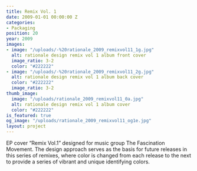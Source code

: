 ```yaml
---
title: Remix Vol. 1
date: 2009-01-01 00:00:00 Z
categories:
- Packaging
position: 20
year: 2009
images:
- image: "/uploads/-%20rationale_2009_remixvol11_1g.jpg"
  alt: rationale design remix vol 1 album front cover
  image_ratio: 3-2
  color: "#222222"
- image: "/uploads/-%20rationale_2009_remixvol11_2g.jpg"
  alt: rationale design remix vol 1 album back cover
  color: "#222222"
  image_ratio: 3-2
thumb_image:
  image: "/uploads/rationale_2009_remixvol11_0a.jpg"
  alt: rationale design remix vol 1 album cover
  color: "#222222"
is_featured: true
og_image: "/uploads/rationale_2009_remixvol11_og1e.jpg"
layout: project
---
```


EP cover “Remix Vol.1” designed for music group The Fascination Movement. The design approach serves as the basis for future releases in this series of remixes, where color is changed from each release to the next to provide a series of vibrant and unique identifying colors.
